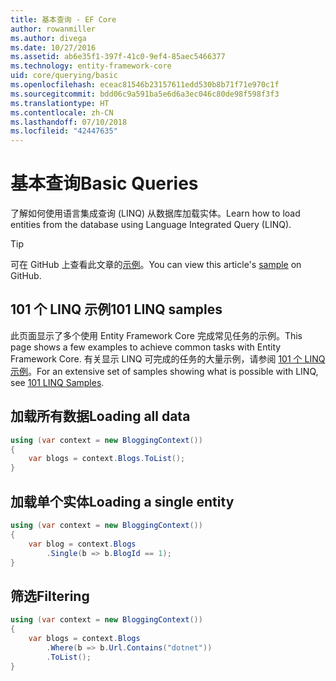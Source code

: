 ```yaml
---
title: 基本查询 - EF Core
author: rowanmiller
ms.author: divega
ms.date: 10/27/2016
ms.assetid: ab6e35f1-397f-41c0-9ef4-85aec5466377
ms.technology: entity-framework-core
uid: core/querying/basic
ms.openlocfilehash: eceac81546b23157611edd530b8b71f71e970c1f
ms.sourcegitcommit: bdd06c9a591ba5e6d6a3ec046c80de98f598f3f3
ms.translationtype: HT
ms.contentlocale: zh-CN
ms.lasthandoff: 07/10/2018
ms.locfileid: "42447635"
---
```

# <a name="basic-queries"></a><span data-ttu-id="aeab2-102">基本查询</span><span class="sxs-lookup"><span data-stu-id="aeab2-102">Basic Queries</span></span>

<span data-ttu-id="aeab2-103">了解如何使用语言集成查询 (LINQ) 从数据库加载实体。</span><span class="sxs-lookup"><span data-stu-id="aeab2-103">Learn how to load entities from the database using Language Integrated Query (LINQ).</span></span>

> [!TIP]  
> <span data-ttu-id="aeab2-104">可在 GitHub 上查看此文章的[示例](https://github.com/aspnet/EntityFramework.Docs/tree/master/samples/core/Querying)。</span><span class="sxs-lookup"><span data-stu-id="aeab2-104">You can view this article's [sample](https://github.com/aspnet/EntityFramework.Docs/tree/master/samples/core/Querying) on GitHub.</span></span>

## <a name="101-linq-samples"></a><span data-ttu-id="aeab2-105">101 个 LINQ 示例</span><span class="sxs-lookup"><span data-stu-id="aeab2-105">101 LINQ samples</span></span>

<span data-ttu-id="aeab2-106">此页面显示了多个使用 Entity Framework Core 完成常见任务的示例。</span><span class="sxs-lookup"><span data-stu-id="aeab2-106">This page shows a few examples to achieve common tasks with Entity Framework Core.</span></span> <span data-ttu-id="aeab2-107">有关显示 LINQ 可完成的任务的大量示例，请参阅 [101 个 LINQ 示例](https://code.msdn.microsoft.com/101-LINQ-Samples-3fb9811b)。</span><span class="sxs-lookup"><span data-stu-id="aeab2-107">For an extensive set of samples showing what is possible with LINQ, see [101 LINQ Samples](https://code.msdn.microsoft.com/101-LINQ-Samples-3fb9811b).</span></span>

## <a name="loading-all-data"></a><span data-ttu-id="aeab2-108">加载所有数据</span><span class="sxs-lookup"><span data-stu-id="aeab2-108">Loading all data</span></span>

<!-- [!code-csharp[Main](samples/core/Querying/Querying/Basics/Sample.cs)] -->
``` csharp
using (var context = new BloggingContext())
{
    var blogs = context.Blogs.ToList();
}
```

## <a name="loading-a-single-entity"></a><span data-ttu-id="aeab2-109">加载单个实体</span><span class="sxs-lookup"><span data-stu-id="aeab2-109">Loading a single entity</span></span>

<!-- [!code-csharp[Main](samples/core/Querying/Querying/Basics/Sample.cs)] -->
``` csharp
using (var context = new BloggingContext())
{
    var blog = context.Blogs
        .Single(b => b.BlogId == 1);
}
```

## <a name="filtering"></a><span data-ttu-id="aeab2-110">筛选</span><span class="sxs-lookup"><span data-stu-id="aeab2-110">Filtering</span></span>

<!-- [!code-csharp[Main](samples/core/Querying/Querying/Basics/Sample.cs)] -->
``` csharp
using (var context = new BloggingContext())
{
    var blogs = context.Blogs
        .Where(b => b.Url.Contains("dotnet"))
        .ToList();
}
```
